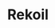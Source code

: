 ---
layout: post
title: "Rekoil"
tags: [Allar, portfolio]
portlink: http://store.steampowered.com/app/243320/
portimage: /assets/portfolio/rekoil.png
hidden: true
---